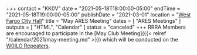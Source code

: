 +++
contact = "KK0V"
date = "2021-05-18T18:00:00-05:00"
endTime = "2021-05-18T19:00:00-05:00"
publishDate = "2021-03-01"
location = "[West Fargo City Hall](/places/west-fargo-city-hall/)"
title = "May ARES Meeting"
dates = [ "ARES Meetings" ]
outputs = [ "HTML", "Calendar" ]
status = "canceled"
+++
RRRA Members are encouraged to participate in the 
[May Club Meeting]({{< relref "/calendar/2021/may-meeting.md" >}})
which will be conducted on the [W0ILO Repeaters](/radios/).
